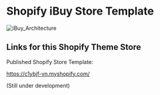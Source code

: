 # Shopify iBuy Store Template


![iBuy_Architecture](https://github.com/user-attachments/assets/bd00d15c-6fd9-4085-b0a6-7a30447cb96d)


## Links for this Shopify Theme Store


Published Shopify Store Template: 


https://c1ybjf-vn.myshopify.com/   



(Still under development)


